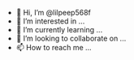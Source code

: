 - 👋 Hi, I’m @lilpeep568f
- 👀 I’m interested in ...
- 🌱 I’m currently learning ...
- 💞️ I’m looking to collaborate on ...
- 📫 How to reach me ...

<!---
lilpeep568f/lilpeep568f is a ✨ special ✨ repository because its `README.md` (this file) appears on your GitHub profile.
You can click the Preview link to take a look at your changes.
--->
